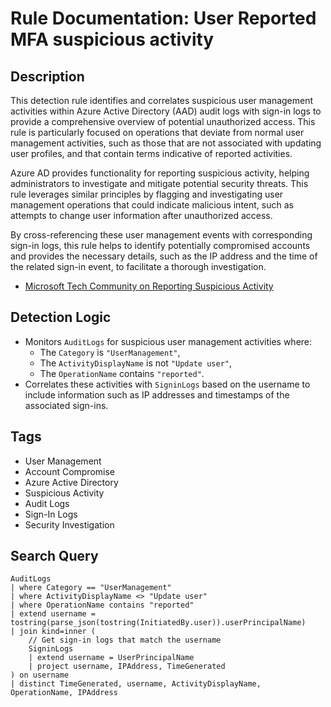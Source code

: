 # Rule Documentation: User Reported MFA suspicious activity

## Description
This detection rule identifies and correlates suspicious user management activities within Azure Active Directory (AAD) audit logs with sign-in logs to provide a comprehensive overview of potential unauthorized access. This rule is particularly focused on operations that deviate from normal user management activities, such as those that are not associated with updating user profiles, and that contain terms indicative of reported activities.

Azure AD provides functionality for reporting suspicious activity, helping administrators to investigate and mitigate potential security threats. This rule leverages similar principles by flagging and investigating user management operations that could indicate malicious intent, such as attempts to change user information after unauthorized access.

By cross-referencing these user management events with corresponding sign-in logs, this rule helps to identify potentially compromised accounts and provides the necessary details, such as the IP address and the time of the related sign-in event, to facilitate a thorough investigation.

- [Microsoft Tech Community on Reporting Suspicious Activity](https://techcommunity.microsoft.com/t5/microsoft-entra/report-suspicious-activity-preview/m-p/3751886)

## Detection Logic
- Monitors `AuditLogs` for suspicious user management activities where:
  - The `Category` is `"UserManagement"`,
  - The `ActivityDisplayName` is not `"Update user"`,
  - The `OperationName` contains `"reported"`.
- Correlates these activities with `SigninLogs` based on the username to include information such as IP addresses and timestamps of the associated sign-ins.

## Tags
- User Management
- Account Compromise
- Azure Active Directory
- Suspicious Activity
- Audit Logs
- Sign-In Logs
- Security Investigation

## Search Query
```kql
AuditLogs
| where Category == "UserManagement"
| where ActivityDisplayName <> "Update user"
| where OperationName contains "reported"
| extend username = tostring(parse_json(tostring(InitiatedBy.user)).userPrincipalName)
| join kind=inner (
    // Get sign-in logs that match the username
    SigninLogs
    | extend username = UserPrincipalName
    | project username, IPAddress, TimeGenerated
) on username
| distinct TimeGenerated, username, ActivityDisplayName, OperationName, IPAddress
